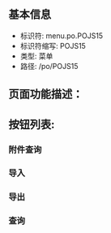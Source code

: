 
## 基本信息

- 标识符: menu.po.POJS15
- 标识符缩写: POJS15
- 类型: 菜单
- 路径: /po/POJS15

## 页面功能描述：





## 按钮列表:


### 附件查询



### 导入



### 导出



### 查询


